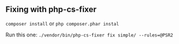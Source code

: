 ## Fixing with php-cs-fixer

`composer install` or `php composer.phar instal`

Run this one:
`./vendor/bin/php-cs-fixer fix simple/ --rules=@PSR2`
